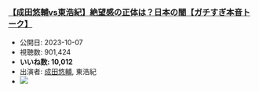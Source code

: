 ### [【成田悠輔vs東浩紀】絶望感の正体は？日本の闇【ガチすぎ本音トーク】](https://www.youtube.com/watch?v=B7bchnNcYhI)
-   公開日: 2023-10-07
-   視聴数: 901,424
-   **いいね数: 10,012**
-   出演者: [成田悠輔](/rehacq_fan/people/成田悠輔 "wikilink"), 東浩紀
- [![](https://img.youtube.com/vi/B7bchnNcYhI/hqdefault.jpg)](https://www.youtube.com/watch?v=B7bchnNcYhI)
